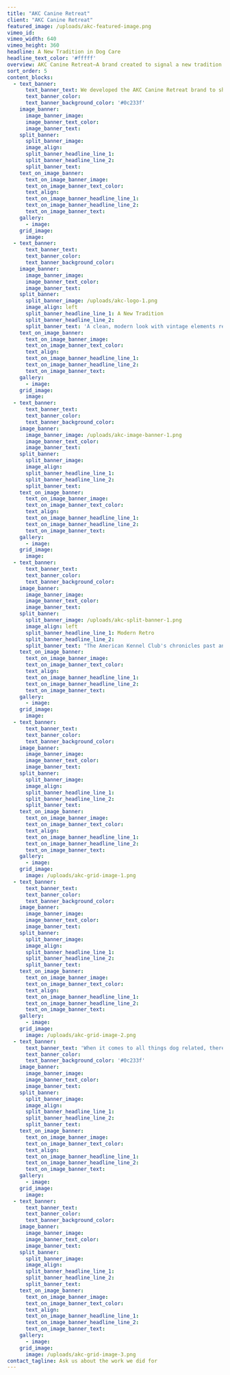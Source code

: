 ```yaml
---
title: "AKC Canine Retreat"
client: "AKC Canine Retreat"
featured_image: /uploads/akc-featured-image.png
vimeo_id:
vimeo_width: 640
vimeo_height: 360
headline: A New Tradition in Dog Care
headline_text_color: '#fffff'
overview: AKC Canine Retreat—A brand created to signal a new tradition in dog care that’s steeped in history.
sort_order: 5
content_blocks:
  - text_banner:
      text_banner_text: We developed the AKC Canine Retreat brand to showcase how AKC is creating a change in the pet care industry.
      text_banner_color:
      text_banner_background_color: '#0c233f'
    image_banner:
      image_banner_image:
      image_banner_text_color:
      image_banner_text:
    split_banner:
      split_banner_image:
      image_align:
      split_banner_headline_line_1:
      split_banner_headline_line_2:
      split_banner_text:
    text_on_image_banner:
      text_on_image_banner_image:
      text_on_image_banner_text_color:
      text_align:
      text_on_image_banner_headline_line_1:
      text_on_image_banner_headline_line_2:
      text_on_image_banner_text:
    gallery:
      - image:
    grid_image:
      image:
  - text_banner:
      text_banner_text:
      text_banner_color:
      text_banner_background_color:
    image_banner:
      image_banner_image:
      image_banner_text_color:
      image_banner_text:
    split_banner:
      split_banner_image: /uploads/akc-logo-1.png
      image_align: left
      split_banner_headline_line_1: A New Tradition
      split_banner_headline_line_2:
      split_banner_text: 'A clean, modern look with vintage elements references the 130+ year history of the AKC — with an eye toward the future of pet care.'
    text_on_image_banner:
      text_on_image_banner_image:
      text_on_image_banner_text_color:
      text_align:
      text_on_image_banner_headline_line_1:
      text_on_image_banner_headline_line_2:
      text_on_image_banner_text:
    gallery:
      - image:
    grid_image:
      image:
  - text_banner:
      text_banner_text:
      text_banner_color:
      text_banner_background_color:
    image_banner:
      image_banner_image: /uploads/akc-image-banner-1.png
      image_banner_text_color:
      image_banner_text:
    split_banner:
      split_banner_image:
      image_align:
      split_banner_headline_line_1:
      split_banner_headline_line_2:
      split_banner_text:
    text_on_image_banner:
      text_on_image_banner_image:
      text_on_image_banner_text_color:
      text_align:
      text_on_image_banner_headline_line_1:
      text_on_image_banner_headline_line_2:
      text_on_image_banner_text:
    gallery:
      - image:
    grid_image:
      image:
  - text_banner:
      text_banner_text:
      text_banner_color:
      text_banner_background_color:
    image_banner:
      image_banner_image:
      image_banner_text_color:
      image_banner_text:
    split_banner:
      split_banner_image: /uploads/akc-split-banner-1.png
      image_align: left
      split_banner_headline_line_1: Modern Retro
      split_banner_headline_line_2:
      split_banner_text: "The American Kennel Club's chronicles past and deep expertise make it more qualified to develop a forward-thinking brand and facility than any competitive dog care provider."
    text_on_image_banner:
      text_on_image_banner_image:
      text_on_image_banner_text_color:
      text_align:
      text_on_image_banner_headline_line_1:
      text_on_image_banner_headline_line_2:
      text_on_image_banner_text:
    gallery:
      - image:
    grid_image:
      image:
  - text_banner:
      text_banner_text:
      text_banner_color:
      text_banner_background_color:
    image_banner:
      image_banner_image:
      image_banner_text_color:
      image_banner_text:
    split_banner:
      split_banner_image:
      image_align:
      split_banner_headline_line_1:
      split_banner_headline_line_2:
      split_banner_text:
    text_on_image_banner:
      text_on_image_banner_image:
      text_on_image_banner_text_color:
      text_align:
      text_on_image_banner_headline_line_1:
      text_on_image_banner_headline_line_2:
      text_on_image_banner_text:
    gallery:
      - image:
    grid_image:
      image: /uploads/akc-grid-image-1.png
  - text_banner:
      text_banner_text:
      text_banner_color:
      text_banner_background_color:
    image_banner:
      image_banner_image:
      image_banner_text_color:
      image_banner_text:
    split_banner:
      split_banner_image:
      image_align:
      split_banner_headline_line_1:
      split_banner_headline_line_2:
      split_banner_text:
    text_on_image_banner:
      text_on_image_banner_image:
      text_on_image_banner_text_color:
      text_align:
      text_on_image_banner_headline_line_1:
      text_on_image_banner_headline_line_2:
      text_on_image_banner_text:
    gallery:
      - image:
    grid_image:
      image: /uploads/akc-grid-image-2.png
  - text_banner:
      text_banner_text: 'When it comes to all things dog related, there are few brands that are as authentic as the American Kennel Club.'
      text_banner_color:
      text_banner_background_color: '#0c233f'
    image_banner:
      image_banner_image:
      image_banner_text_color:
      image_banner_text:
    split_banner:
      split_banner_image:
      image_align:
      split_banner_headline_line_1:
      split_banner_headline_line_2:
      split_banner_text:
    text_on_image_banner:
      text_on_image_banner_image:
      text_on_image_banner_text_color:
      text_align:
      text_on_image_banner_headline_line_1:
      text_on_image_banner_headline_line_2:
      text_on_image_banner_text:
    gallery:
      - image:
    grid_image:
      image:
  - text_banner:
      text_banner_text:
      text_banner_color:
      text_banner_background_color:
    image_banner:
      image_banner_image:
      image_banner_text_color:
      image_banner_text:
    split_banner:
      split_banner_image:
      image_align:
      split_banner_headline_line_1:
      split_banner_headline_line_2:
      split_banner_text:
    text_on_image_banner:
      text_on_image_banner_image:
      text_on_image_banner_text_color:
      text_align:
      text_on_image_banner_headline_line_1:
      text_on_image_banner_headline_line_2:
      text_on_image_banner_text:
    gallery:
      - image:
    grid_image:
      image: /uploads/akc-grid-image-3.png
contact_tagline: Ask us about the work we did for
---
```



